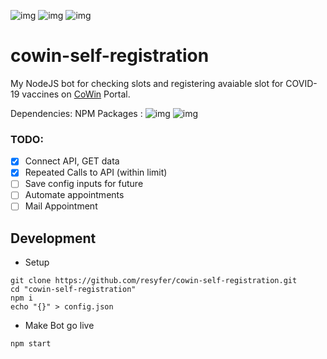![img](https://img.shields.io/badge/NodeJS-16.3.0-brightgreen) ![img](https://img.shields.io/badge/License-GPL%203.0-blueviolet) ![img](https://img.shields.io/badge/Status-Under%20development-orange)

# cowin-self-registration

My NodeJS bot for checking slots and registering avaiable slot for COVID-19 vaccines on [CoWin](https://www.cowin.gov.in/home) Portal.

Dependencies:
NPM Packages : ![img](https://img.shields.io/badge/node--fetch-2.6.1-blue) ![img](https://img.shields.io/badge/readline--sync-1.4.10-blue)

### TODO:
- [X] Connect API, GET data
- [X] Repeated Calls to API (within limit)
- [ ] Save config inputs for future
- [ ] Automate appointments
- [ ] Mail Appointment

## Development

- Setup
```
git clone https://github.com/resyfer/cowin-self-registration.git
cd "cowin-self-registration"
npm i
echo "{}" > config.json
```

- Make Bot go live
```
npm start
```